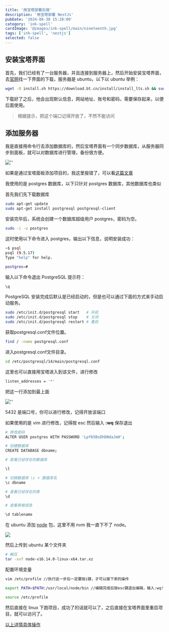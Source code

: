 ```yaml
---
title: '用宝塔部署后端'
description: '用宝塔部署 NestJs'
pubDate: '2024-08-30 15:28:00'
category: 'ink-spell'
cardImage: '@images/ink-spell/main/nineteenth.jpg'
tags: ['ink-spell', 'nestjs']
selected: false
---
```


## 安装宝塔界面

首先，我们已经有了一台服务器，并且连接到服务器上，然后开始安装宝塔界面，去[官网](https://www.bt.cn/new/index.html)找一下界面的下载，服务器是 ubuntu，以下以 ubuntu 举例：

```bash
wget -O install.sh https://download.bt.cn/install/install_lts.sh && sudo bash install.sh ed8484bec
```

下载好了之后，他会出现默认信息，网站地址、账号和密码，需要保存起来，以便后面使用。

> 根据提示，把这个端口记得开放了，不然不能访问

## 添加服务器

我是直接用命令行去添加数据库的，然后宝塔界面有一个同步数据库，从服务器同步到面板，就可以对数据库进行管理，备份很方便。

![''](@images/ink-spell//nineteenth/image.png)

如果是通过宝塔面板添加项目的，我这里报错了，可以看[这篇文章](https://juejin.cn/post/7346478166604496896?searchId=20240830153717F8ADF83C7BD792842456)

我使用的是 postgres 数据库，以下只针对 postgres 数据库，其他数据库也类似

首先我们先下载数据库

```bash
sudo apt-get update
sudo apt-get install postgresql postgresql-client
```

安装完毕后，系统会创建一个数据库超级用户 postgres，密码为空。

```bash
sudo -i -u postgres
```

这时使用以下命令进入 postgres，输出以下信息，说明安装成功：

```bash
~$ psql
psql (9.5.17)
Type "help" for help.

postgres=#
```

输入以下命令退出 PostgreSQL 提示符：

```bash
\q
```

PostgreSQL 安装完成后默认是已经启动的，但是也可以通过下面的方式来手动启动服务。

```bash
sudo /etc/init.d/postgresql start   # 开启
sudo /etc/init.d/postgresql stop    # 关闭
sudo /etc/init.d/postgresql restart # 重启
```

获取postgresql.conf文件位置。

```bash
find / -name postgresql.conf
```

进入postgresql.conf文件目录。

```bash
cd /etc/postgresql/14/main/postgresql.conf
```

这里也可以直接用宝塔进入到该文件，进行修改

```bash
listen_addresses = '*'
```

把这一行添加到最上面

![''](@images/ink-spell//nineteenth/image2.png)

5432 是端口号，你可以进行修改，记得开放该端口

如果使用的是 vim 进行修改，记得按 esc 然后输入 **:wq** 保存退出

```bash
# 修改密码
ALTER USER postgres WITH PASSWORD 'Lpf65BsDhDNdaJmH';

# 创建数据库
CREATE DATABASE dbname;

# 查看已经存在的数据库

\l

# 切换数据库 \c + 数据库名
\c dbname

# 查看已经存在的表
\d

# 查看表格信息

\d tablename

```

在 ubuntu 添加 [node](https://nodejs.org/zh-cn/download/prebuilt-binaries) 包，这里不用 nvm 我一直下不了 node。

![](@images/ink-spell//nineteenth/image3.png)

然后上传到 ubuntu 某个文件夹

```bash
# 解压
tar -xvf node-v16.14.0-linux-x64.tar.xz
```

配置环境变量

```bash
vim /etc/profile //执行这一步后一定要按i键，才可以接下来的操作

export PATH=$PATH:/usr/local/node/bin //编辑完成后按esc键退出编辑，输入:wq!保存，/usr/local/node/bin为node转移后的文件路径

source /etc/profile
```

然后直接在 linux 下跑项目，成功了的话就可以了，之后直接在宝塔界面里重启项目，就可以访问了。

[以上详情具体操作](https://juejin.cn/post/7074030999738253343)
